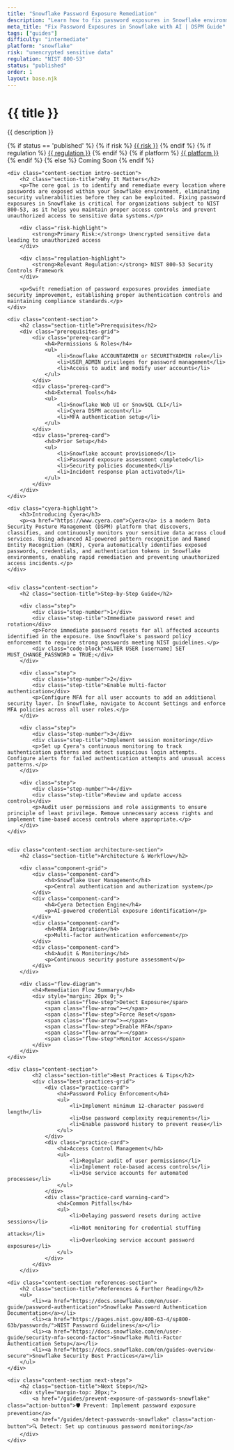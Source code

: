 ```yaml
---
title: "Snowflake Password Exposure Remediation"
description: "Learn how to fix password exposures in Snowflake environments. Follow step-by-step guidance for NIST 800-53 compliance."
meta_title: "Fix Password Exposures in Snowflake with AI | DSPM Guide"
tags: ["guides"]
difficulty: "intermediate"
platform: "snowflake"
risk: "unencrypted sensitive data"
regulation: "NIST 800-53"
status: "published"
order: 1
layout: base.njk
---
```


<div class="container">
    <div class="header">
        <h1>{{ title }}</h1>
        <p>{{ description }}</p>
        <div class="guide-tags-container">
			<div class="guide-tags-wrapper">
		    {% if status == 'published' %}
		        {% if risk %}
		        <a href="/risk/{{ risk | downcase | replace: ' ', '-' }}/" class="guide-tag risk">{{ risk }}</a>
		        {% endif %}
		        {% if regulation %}
		        <a href="/regulation/{{ regulation | downcase | replace: ' ', '-' }}/" class="guide-tag regulation">{{ regulation }}</a>
		        {% endif %}
		        {% if platform %}
		        <a href="/platforms/{{ platform | downcase | replace: ' ', '-' }}/" class="guide-tag platform">{{ platform }}</a>
		        {% endif %}
		    {% else %}
		        <span class="guide-tag coming-soon">Coming Soon</span>
		    {% endif %}
		</div>
		</div>
    </div>

    <div class="content-section intro-section">
        <h2 class="section-title">Why It Matters</h2>
        <p>The core goal is to identify and remediate every location where passwords are exposed within your Snowflake environment, eliminating security vulnerabilities before they can be exploited. Fixing password exposures in Snowflake is critical for organizations subject to NIST 800-53, as it helps you maintain proper access controls and prevent unauthorized access to sensitive data systems.</p>
        
        <div class="risk-highlight">
            <strong>Primary Risk:</strong> Unencrypted sensitive data leading to unauthorized access
        </div>
        
        <div class="regulation-highlight">
            <strong>Relevant Regulation:</strong> NIST 800-53 Security Controls Framework
        </div>
        
        <p>Swift remediation of password exposures provides immediate security improvement, establishing proper authentication controls and maintaining compliance standards.</p>
    </div>

    <div class="content-section">
        <h2 class="section-title">Prerequisites</h2>
        <div class="prerequisites-grid">
            <div class="prereq-card">
                <h4>Permissions & Roles</h4>
                <ul>
                    <li>Snowflake ACCOUNTADMIN or SECURITYADMIN role</li>
                    <li>USER_ADMIN privileges for password management</li>
                    <li>Access to audit and modify user accounts</li>
                </ul>
            </div>
            <div class="prereq-card">
                <h4>External Tools</h4>
                <ul>
                    <li>Snowflake Web UI or SnowSQL CLI</li>
                    <li>Cyera DSPM account</li>
                    <li>MFA authentication setup</li>
                </ul>
            </div>
            <div class="prereq-card">
                <h4>Prior Setup</h4>
                <ul>
                    <li>Snowflake account provisioned</li>
                    <li>Password exposure assessment completed</li>
                    <li>Security policies documented</li>
                    <li>Incident response plan activated</li>
                </ul>
            </div>
        </div>
    </div>
	
    <div class="cyera-highlight">
        <h3>Introducing Cyera</h3>
        <p><a href="https://www.cyera.com">Cyera</a> is a modern Data Security Posture Management (DSPM) platform that discovers, classifies, and continuously monitors your sensitive data across cloud services. Using advanced AI-powered pattern recognition and Named Entity Recognition (NER), Cyera automatically identifies exposed passwords, credentials, and authentication tokens in Snowflake environments, enabling rapid remediation and preventing unauthorized access incidents.</p>
    </div>
	

    <div class="content-section">
        <h2 class="section-title">Step-by-Step Guide</h2>
        
        <div class="step">
            <div class="step-number">1</div>
            <div class="step-title">Immediate password reset and rotation</div>
            <p>Force immediate password resets for all affected accounts identified in the exposure. Use Snowflake's password policy enforcement to require strong passwords meeting NIST guidelines.</p>
            <div class="code-block">ALTER USER [username] SET MUST_CHANGE_PASSWORD = TRUE;</div>
        </div>

        <div class="step">
            <div class="step-number">2</div>
            <div class="step-title">Enable multi-factor authentication</div>
            <p>Configure MFA for all user accounts to add an additional security layer. In Snowflake, navigate to Account Settings and enforce MFA policies across all user roles.</p>
        </div>

        <div class="step">
            <div class="step-number">3</div>
            <div class="step-title">Implement session monitoring</div>
            <p>Set up Cyera's continuous monitoring to track authentication patterns and detect suspicious login attempts. Configure alerts for failed authentication attempts and unusual access patterns.</p>
        </div>

        <div class="step">
            <div class="step-number">4</div>
            <div class="step-title">Review and update access controls</div>
            <p>Audit user permissions and role assignments to ensure principle of least privilege. Remove unnecessary access rights and implement time-based access controls where appropriate.</p>
        </div>
    </div>


    <div class="content-section architecture-section">
        <h2 class="section-title">Architecture & Workflow</h2>
        
        <div class="component-grid">
            <div class="component-card">
                <h4>Snowflake User Management</h4>
                <p>Central authentication and authorization system</p>
            </div>
            <div class="component-card">
                <h4>Cyera Detection Engine</h4>
                <p>AI-powered credential exposure identification</p>
            </div>
            <div class="component-card">
                <h4>MFA Integration</h4>
                <p>Multi-factor authentication enforcement</p>
            </div>
            <div class="component-card">
                <h4>Audit & Monitoring</h4>
                <p>Continuous security posture assessment</p>
            </div>
        </div>

        <div class="flow-diagram">
            <h4>Remediation Flow Summary</h4>
            <div style="margin: 20px 0;">
                <span class="flow-step">Detect Exposure</span>
                <span class="flow-arrow">→</span>
                <span class="flow-step">Force Reset</span>
                <span class="flow-arrow">→</span>
                <span class="flow-step">Enable MFA</span>
                <span class="flow-arrow">→</span>
                <span class="flow-step">Monitor Access</span>
            </div>
        </div>
    </div>

	<div class="content-section">
	        <h2 class="section-title">Best Practices & Tips</h2>
	        <div class="best-practices-grid">
	            <div class="practice-card">
	                <h4>Password Policy Enforcement</h4>
	                <ul>
	                    <li>Implement minimum 12-character password length</li>
	                    <li>Use password complexity requirements</li>
	                    <li>Enable password history to prevent reuse</li>
	                </ul>
	            </div>
	            <div class="practice-card">
	                <h4>Access Control Management</h4>
	                <ul>
	                    <li>Regular audit of user permissions</li>
	                    <li>Implement role-based access controls</li>
	                    <li>Use service accounts for automated processes</li>
	                </ul>
	            </div>
	            <div class="practice-card warning-card">
	                <h4>Common Pitfalls</h4>
	                <ul>
	                    <li>Delaying password resets during active sessions</li>
	                    <li>Not monitoring for credential stuffing attacks</li>
	                    <li>Overlooking service account password exposures</li>
	                </ul>
	            </div>
	        </div>
	    </div>

    <div class="content-section references-section">
        <h2 class="section-title">References & Further Reading</h2>
        <ul>
            <li><a href="https://docs.snowflake.com/en/user-guide/password-authentication">Snowflake Password Authentication Documentation</a></li>
            <li><a href="https://pages.nist.gov/800-63-4/sp800-63b/passwords/">NIST Password Guidelines</a></li>
            <li><a href="https://docs.snowflake.com/en/user-guide/security-mfa-second-factor">Snowflake Multi-Factor Authentication Setup</a></li>
            <li><a href="https://docs.snowflake.com/en/guides-overview-secure">Snowflake Security Best Practices</a></li>
        </ul>
    </div>

    <div class="content-section next-steps">
        <h2 class="section-title">Next Steps</h2>
        <div style="margin-top: 20px;">
            <a href="/guides/prevent-exposure-of-passwords-snowflake" class="action-button">🛡️ Prevent: Implement password exposure prevention</a>
            <a href="/guides/detect-passwords-snowflake" class="action-button">🔍 Detect: Set up continuous password monitoring</a>
        </div>
    </div>
</div>